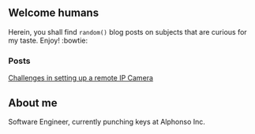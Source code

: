 ## Welcome humans

Herein, you shall find `random()` blog posts on subjects that are curious for my taste. Enjoy! :bowtie:

### Posts

[Challenges in setting up a remote IP Camera](https://pulakk.github.io/blog/remote-camera)

## About me

Software Engineer, currently punching keys at Alphonso Inc.

